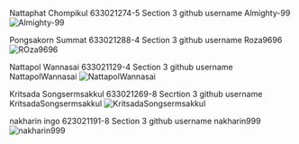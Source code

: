 Nattaphat Chompikul 633021274-5 Section 3 github username Almighty-99 
![Almighty-99](https://avatars.githubusercontent.com/u/108856422?v=4)

Pongsakorn Summat 633021288-4  Section 3  github username Roza9696
![ROza9696](https://avatars.githubusercontent.com/u/116060792?s=400&v=4)

Nattapol Wannasai  633021129-4 Section 3  github username NattapolWannasai
![NattapolWannasai](https://avatars.githubusercontent.com/u/120593637?v=4)

Kritsada Songsermsakkul 633021269-8 Secrtion 3 github username KritsadaSongsermsakkul
![KritsadaSongsermsakkul](https://avatars.githubusercontent.com/u/121480759?v=4)

nakharin ingo 623021191-8 Section 3 github username nakharin999
![nakharin999](https://avatars.githubusercontent.com/u/97113471?v=4)


